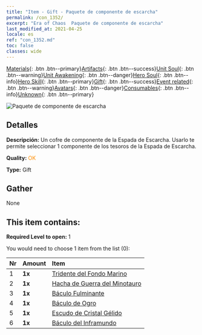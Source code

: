 ```yaml
---
title: "Item - Gift - Paquete de componente de escarcha"
permalink: /con_1352/
excerpt: "Era of Chaos  Paquete de componente de escarcha"
last_modified_at: 2021-04-25
locale: es
ref: "con_1352.md"
toc: false
classes: wide
---
```

 [Materials](/ItemsES/){: .btn .btn--primary}[Artifacts](/ItemsES/Artifacts/){: .btn .btn--success}[Unit Soul](/ItemsES/UnitSoul/){: .btn .btn--warning}[Unit Awakening](/ItemsES/UnitAwakening/){: .btn .btn--danger}[Hero Soul](/ItemsES/HeroSoul/){: .btn .btn--info}[Hero Skill](/ItemsES/HeroSkill/){: .btn .btn--primary}[Gift](/ItemsES/Gift/){: .btn .btn--success}[Event related](/ItemsES/Events/){: .btn .btn--warning}[Avatars](/ItemsES/Avatars/){: .btn .btn--danger}[Consumables](/ItemsES/Consumables/){: .btn .btn--info}[Unknown](/ItemsES/Unknown/){: .btn .btn--primary}

 ![Paquete de componente de escarcha](/images/t/i_906029.png)

## Detalles
 **Descripción:** Un cofre de componente de la Espada de Escarcha. Usarlo te permite seleccionar 1 componente de los tesoros de la Espada de Escarcha.

 **Quality:** <span style="color: #FF8C00">OK</span>

 **Type:** Gift

## Gather

  None

## This item contains:

 **Required Level to open:** 1

 You would need to choose 1 item from the list (0):

  | Nr | Amount |     Item    |
  |:---|:-------|:------------|
  | 1 |  **1x** | [Tridente del Fondo Marino](/ItemsES/art_160/) |  | 
  | 2 |  **1x** | [Hacha de Guerra del Minotauro](/ItemsES/art_161/) |  | 
  | 3 |  **1x** | [Báculo Fulminante](/ItemsES/art_162/) |  | 
  | 4 |  **1x** | [Báculo de Ogro](/ItemsES/art_163/) |  | 
  | 5 |  **1x** | [Escudo de Cristal Gélido](/ItemsES/art_164/) |  | 
  | 6 |  **1x** | [Báculo del Inframundo](/ItemsES/art_165/) |  | 
